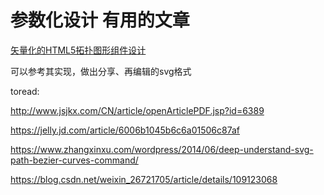 # 参数化设计 有用的文章

[矢量化的HTML5拓扑图形组件设计](https://segmentfault.com/a/1190000004492758)

可以参考其实现，做出分享、再编辑的svg格式



toread:

http://www.jsjkx.com/CN/article/openArticlePDF.jsp?id=6389

https://jelly.jd.com/article/6006b1045b6c6a01506c87af<Paste>

https://www.zhangxinxu.com/wordpress/2014/06/deep-understand-svg-path-bezier-curves-command/

https://blog.csdn.net/weixin_26721705/article/details/109123068<Paste>



